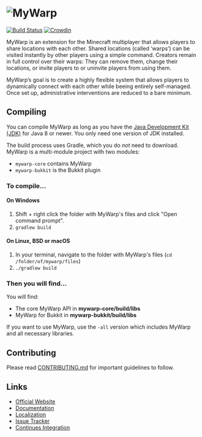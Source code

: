![MyWarp](https://github.com/MyWarp/MyWarp/wiki/images/logo_vertical.png)
==========
[![Build Status](https://travis-ci.org/MyWarp/MyWarp.svg?branch=master)](https://travis-ci.org/MyWarp/MyWarp) [![Crowdin](https://d322cqt584bo4o.cloudfront.net/mywarp/localized.svg)](https://crowdin.com/project/mywarp)

MyWarp is an extension for the Minecraft multiplayer that allows players to share locations with each other. Shared locations (called ‘warps’) can be visited instantly by other players using a simple command. Creators remain in full control over their warps: They can remove them, change their locations, or invite players to or uninvite players from using them.

MyWarp’s goal is to create a highly flexible system that allows players to dynamically connect with each other while beeing entirely self-managed. Once set up, administrative interventions are reduced to a bare minimum.

Compiling
---------

You can compile MyWarp as long as you have the [Java Development Kit (JDK)](http://www.oracle.com/technetwork/java/javase/downloads/index-jsp-138363.html) for Java 8 or newer. You only need one version of JDK installed.

The build process uses Gradle, which you do *not* need to download. MyWarp is a multi-module project with two modules:

* `mywarp-core` contains MyWarp
* `mywarp-bukkit` is the Bukkit plugin

### To compile...

#### On Windows

1. Shift + right click the folder with MyWarp's files and click "Open command prompt".
2. `gradlew build`

#### On Linux, BSD or macOS

1. In your terminal, navigate to the folder with MyWarp's files (`cd /folder/of/mywarp/files`)
2. `./gradlew build`

### Then you will find...

You will find:

* The core MyWarp API in **mywarp-core/build/libs**
* MyWarp for Bukkit in **mywarp-bukkit/build/libs**

If you want to use MyWarp, use the `-all` version which includes MyWarp and all necessary libraries.

Contributing
------------

Please read [CONTRIBUTING.md](CONTRIBUTING.md) for important guidelines to follow.

Links
-----
* [Official Website](https://mywarp.github.io/)
* [Documentation](https://github.com/MyWarp/MyWarp/wiki)
* [Localization](https://crowdin.com/project/mywarp)
* [Issue Tracker](https://github.com/MyWarp/MyWarp/issues)
* [Continues Integration](https://thee140.ci.cloudbees.com/)
